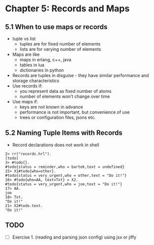 # Chapter 5: Records and Maps

## 5.1 When to use maps or records
- tuple vs list
    - tuples are for fixed number of elements
    - lists are for varying number of elements
- Maps are like
    - maps in erlang, c++, java
    - tables in lua
    - dictionaries in python
- Records are tuples in disguise - they have similar performance and storage characteristics
- Use records if:
    - you represent data as fixed number of atoms
    - number of elements won't change over time
- Use maps if:
    - keys are not known in advance
    - performance is not important, but convenience of use
    - trees or configuration files, jsons etc.

## 5.2 Naming Tuple Items with Records
- Record declarations does not work in shell

```
2> rr("records.hrl").
[todo]
3> #todo{}.
#todo{status = reminder,who = bartek,text = undefined}
15> X1#todo{who=other}.
#todo{status = very_urgent,who = other,text = "Do it!"}
16> #todo{who=AA, text=Txt} = X2.
#todo{status = very_urgent,who = joe,text = "Do it!"}
17> AA.
joe
18> Txt.
"Do it!"
21> X2#todo.text.
"Do it!"
```

## TODO

- [ ] Exercise 1. (reading and parsing json config) using jsx or jiffy 
